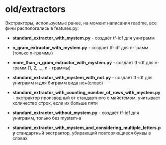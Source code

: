# old/extractors

Экстракторы, используемые ранее, на момент написания readme, все фичи распологались в features.py:

* __standard_extractor_with_mystem.py__ - создаёт tf-idf для униграмм

* __n_gram_extractor_with_mystem.py__ - создает tf-idf для n-грамм (только n-граммы)

* __more_than_n_gram_extractor_with_mystem.py__ - создает tf-idf для n-грамм (1, 2, ..., n - граммы)

* __standard_extractor_with_mystem_with_not.py__ - создаёт tf-idf для униграмм и для биграмм вида не+(слово) 

* __standard_extractor_with_counting_number_of_rows_with_mystem.py__ - экстрактор производный от стандартного с майстемом, учитывает количество строк, если их больше пяти

* __standard_extractor_without_mystem.py__ - создаёт tf-idf для униграмм, только без mystem-а

* __standard_extractor_with_mystem_and_considering_multiple_letters.py__ стандартный экстрактор, убирающий повторяющиеся буквы в словах
